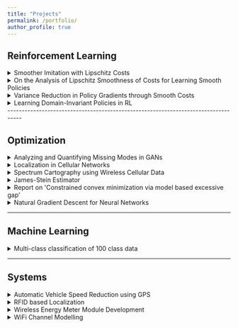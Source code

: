 ```yaml
---
title: "Projects"
permalink: /portfolio/
author_profile: true
---  
```


## Reinforcement Learning

<details>
<summary>Smoother Imitation with Lipschitz Costs</summary>

<ul>
  <li>With Akshat Dave, Balaraman Ravindran</li>
  <li>Accepted for Poster Presentation at NIPS DRL Symposium 2017</li>
  <li>Generative Adversarial Imitation Learning (GAIL) presents a specific approach to the task of imitating an expert by jointly modelling the environment’s reinforcement signal and the imitating agent’s policy. GAIL provides state-of-the-art results in imitating complex behaviours in large, high dimensional environments. However, the algorithm often suffers from instability during the training and high variance in the returns and the trajectories. In this work, we propose a GAIL-like framework for learning smoother imitation and achieving consistently meaningful learning gradients. The learned policyachieves better performance than the existing methods in terms of closeness to the expert trajectories and the value of the true returns. We propose metrics to evaluate for the better imitation of the expert and the smoothness of the learned policies. We empirically evaluate the algorithm on simulated continuous control tasks from MuJoCo.</li>
</ul>
</details>

<details>
<summary>On the Analysis of Lipschitz Smoothness of Costs for Learning Smooth Policies</summary>

<ul>
  <li>With Akshat Dave, Balaraman Ravindran</li>
  <li>In continuous control using Reinforcement Learning (RL), learning a smooth policy is
crucial and the cost function plays an important role in deciding the quality of the
learned policy. In this work, we formalize the idea that a smooth cost function results in
learning a smooth policy. We discuss the smoothness of the policy with respect to the
inputs, unlike the previous works where it has been discussed with respect to the
parameters. Through a simple 2D continuous control task, we demonstrate how
Lipschitz continuous cost leads to learning a smooth policy. Further, for the task of
imitation learning, we propose a way to enforce Lipschitz smoothness on the modelled
cost. We demonstrate how our proposed framework outperforms the state-of-the-art, in
terms of not only smoothness of the policy but also in achieving better imitation. We
introduce novel metrics, using policy Jacobians, to assess the smoothness of the
learned policies.</li>
</ul>  
</details>

<details>
<summary>Variance Reduction in Policy Gradients through Smooth Costs</summary>  

<ul>
  <li>Advised Vaibhav Nayel, with Balaraman Ravindran</li>
  <li>In reinforcement learning (RL), the standard likelihood ratio policy gradients suffer from high variance, and have no generalization property. Variance reduction of the policy gradients can be achieved by either discounting the rewards or function approximating the Q-value function. In RL, the reward function is fixed. So, agent goes with the assumption that the designed reward function suits the environment/application the best, and estimate the above mentioned Q- values. However, for the tasks like imitation learning (IL) using inverse reinforcement learning (IRL), the reward function is estimated from the expert demonstrations. For high dimensional tasks, no assumption is made on the form of the reward function (like rewards being linear combination of feature vectors), and neural networks are used to model the non-linear rewards. The modelling of reward function in this manner can itself induce a lot of variance in the policy gradient estimates. So, the question considered in this work is: ‘Does having a smooth reward function lead to a significant reduction of variance in policy gradient estimates in imitation learning?’. 
</li>
</ul>  

</details>

<details>
<summary>Learning Domain-Invariant Policies in RL</summary>

<ul>
  <li>Advised Nived Narayanan, with Balaraman Ravindran</li>
  <li>The main idea of the work is to obtain an agent policy, through imitation learning, that performs well not just in the domain from which expert demonstrations came, but also in other similar domains. The domain invariant imitation is achieved by first learning the domain invariant features and using Generative Adversarial Imitation Learning on top of these to obtain the agent policy. The experiments are run in TORCS. </li>
</ul>  

</details>
-----------------------------------------------------------------------------------

## Optimization

<details>
<summary>Analyzing and Quantifying Missing Modes in GANs</summary>

<ul>
  <li>With Rahul Vallivel, Mitesh Khapra, Balaraman Ravindran</li>
  <li>In this work, we analyse various issues with the Generative Adversarial Network (GAN)
  architecture, training, the loss function and the training algorithm. We run an
  exploratory set of experiments on mixture of Gaussians, MNIST and CelebA to
  understand what goes wrong and why. We concentrate specifically on the problem of
  missing modes in generative densities modelled by GANs. We observe that a difference
  in loss function of GANs leads to
    <ul>
      <li>Different learning rates that need to be used for model training</li>
      <li>Difference in the amount of true distribution that can be recovered</li>
      <li>We also run experiments to measure input covariate shift in GANs, using gradient
    of the discriminator with respect to the inputs to quantify the same</li>
    </ul>
  </li>
</ul>  
</details>

<details>
<summary>Localization in Cellular Networks</summary> 

<ul>
  <li> </li>
  <li> </li>
</ul>  

</details>

<details>
<summary>Spectrum Cartography using Wireless Cellular Data</summary>

<ul>
  <li> Project Page: <a href="https://sapanachaudhary.github.io/Power-Spectrum-Cartography/" style="color: #FA8072"> Power Spectrum Cartography</a></li>
  <li> </li>
</ul>  

</details>

<details>
<summary>James-Stein Estimator</summary>

<ul>
  <li>Project Page: <a href="https://sapanachaudhary.github.io/Biased-Estimation-for-Channel-Estimation/" style="color: #FA8072">Biased Estimator for Channel Estimation</a></li>
  <li>Studied JS-Estimator to perform biased estimation for orthogonal frequency division
multiplexing in the Wireless Communications course.</li>
</ul>  
</details>

<details>
<summary>Report on 'Constrained convex minimization via model based excessive gap'</summary>
<ul>
  <li> </li>
  <li> </li>
</ul>  


As a part of Term Paper Presentation in the course on Algorithms for Convex Optimization,
reviewed paper on ”Constrained convex minimization via model-based excessive gap (NIPS
2014)”

</details>

<details>
<summary>Natural Gradient Descent for Neural Networks</summary>

<ul>
  <li> Project Page: <a href="https://sapanachaudhary.github.io/On-Natural-Gradients/" style="color: #FA8072">Lab talk on natural gradient descent for neural networks</a></li>
  <li> </li>
</ul>  

</details>

-----------------------------------------------------------------------------------

## Machine Learning

<details>
<summary>Multi-class classification of 100 class data</summary> 

<ul>
  <li> Project Page: <a href="https://sapanachaudhary.github.io/Multi-Class-Classification/" style="color: #FA8072">Multi Class Classification</a></li>
  <li> This project was done as a part of course on Introduction to Machine Learning. The train data
provided corresponded to a 100 class classification problem. We had to perform the
classification task resulting in the best mean F1-measure for the 100 classes.</li>
</ul>  

</details>

-----------------------------------------------------------------------------------

## Systems
  
<details>
<summary>Automatic Vehicle Speed Reduction using GPS</summary>

<ul>
  <li> With Divya BM, Meghana M, Rajehwari B</li>
  <li> <a href="https://github.com/SapanaChaudhary/SapanaChaudhary.github.io/blob/master/files/adaptive_vehicle_speed_monitoring.pdf" style="color: #FA8072">Project Report</a></li>
  <li> Achieving automatic vehicle speed monitoring and control with minimum add-ons ensures that the size and the
cost of the vehicle does not increase significantly. In this paper,
GPS has been used to achieve speed determination and speed
control based on the current vehicle location. The entire
geographical region has been divided into finite sized cells for
speed assignment. The system can be implemented in a variety
of vehicles right from auto rickshaw, taxis to the luxurious
SUVs. Also, the idea can be extended to dynamically change
the speed-limit of a cell based on the traffic density in the cell.</li>
</ul>  

</details>

<details>
<summary>RFID based Localization</summary> 

<ul>
  <li> With Meghana M, Srinivas A</li>
  <li> <a href="https://github.com/SapanaChaudhary/SapanaChaudhary.github.io/blob/master/files/inteliigent_hospital_emergency.pdf" style="color: #FA8072">Project Report</a></li>
  <li> In large hospitals handling emergencies on a day-to-
day basis, it is very important to locate and ensure the
availability of medical specialists in a timely manner. This is
especially significant in situations where doctors will have to
keep the mobile phones in ‘switch-off’ state in a few patient-
sensitive areas. In this paper, an RFID based system has been
developed to determine the location of medical specialists
inside the hospital and also to make automatic annunciations
only to the required locations. The RFID based application
developed in this work and the associated database for a
structured storage of entities aid in easy and efficient
functioning of the overall system. The system developed is very
robust and flexible enough to handle changing environment.</li>
</ul>  

</details>

<details>
<summary>Wireless Energy Meter Module Development</summary> 

<ul>
  <li>With Anushree Singh, Venkatesh Vadde</li>
  <li>Energy meters that can send their readings wirelessly to a centralised meter can be of great
use; in developing analytics for the energy consumption by heavy duty appliances in a given
area. We can plot energy usage to identify places for conservation.
In our project we have developed an Arduino based Energy Meter modules that would
transmit the ‘on’ and ‘off’ state of an appliance to the central meter. The active state of the
device is measured using a Current Transformer Sensor.</li>
</ul>  
</details>
  
<details>
<summary>WiFi Channel Modelling</summary> 

<ul>
  <li> With Kishan PB, Sthanuthan Ramakrishnan </li>
  <li> We collected WiFI AP data from two shopping areas in Bangalore and wrote matlab codes to generate channel models.</li>
</ul>  

</details>
